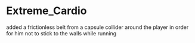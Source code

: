 # Extreme_Cardio

added a frictionless belt from a capsule collider around the player in order for him not to stick to the walls while running
